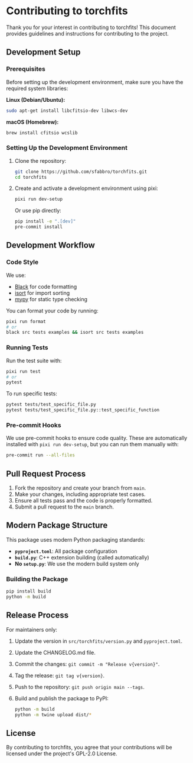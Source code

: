 # Contributing to torchfits

Thank you for your interest in contributing to torchfits! This document provides guidelines and instructions for contributing to the project.

## Development Setup

### Prerequisites

Before setting up the development environment, make sure you have the required system libraries:

**Linux (Debian/Ubuntu):**

```bash
sudo apt-get install libcfitsio-dev libwcs-dev
```

**macOS (Homebrew):**

```bash
brew install cfitsio wcslib
```

### Setting Up the Development Environment

1. Clone the repository:

   ```bash
   git clone https://github.com/sfabbro/torchfits.git
   cd torchfits
   ```

2. Create and activate a development environment using pixi:

   ```bash
   pixi run dev-setup
   ```
   
   Or use pip directly:

   ```bash
   pip install -e ".[dev]"
   pre-commit install
   ```

## Development Workflow

### Code Style

We use:

- [Black](https://black.readthedocs.io/) for code formatting
- [isort](https://pycqa.github.io/isort/) for import sorting
- [mypy](http://mypy-lang.org/) for static type checking

You can format your code by running:

```bash
pixi run format
# or
black src tests examples && isort src tests examples
```

### Running Tests

Run the test suite with:

```bash
pixi run test
# or
pytest
```

To run specific tests:

```bash
pytest tests/test_specific_file.py
pytest tests/test_specific_file.py::test_specific_function
```

### Pre-commit Hooks

We use pre-commit hooks to ensure code quality. These are automatically installed with `pixi run dev-setup`, but you can run them manually with:

```bash
pre-commit run --all-files
```

## Pull Request Process

1. Fork the repository and create your branch from `main`.
2. Make your changes, including appropriate test cases.
3. Ensure all tests pass and the code is properly formatted.
4. Submit a pull request to the `main` branch.

## Modern Package Structure

This package uses modern Python packaging standards:

- **`pyproject.toml`**: All package configuration
- **`build.py`**: C++ extension building (called automatically)
- **No `setup.py`**: We use the modern build system only

### Building the Package

```bash
pip install build
python -m build
```

## Release Process

For maintainers only:

1. Update the version in `src/torchfits/version.py` and `pyproject.toml`.
2. Update the CHANGELOG.md file.
3. Commit the changes: `git commit -m "Release v{version}"`.
4. Tag the release: `git tag v{version}`.
5. Push to the repository: `git push origin main --tags`.
6. Build and publish the package to PyPI:

   ```bash
   python -m build
   python -m twine upload dist/*
   ```

## License

By contributing to torchfits, you agree that your contributions will be licensed under the project's GPL-2.0 License.
